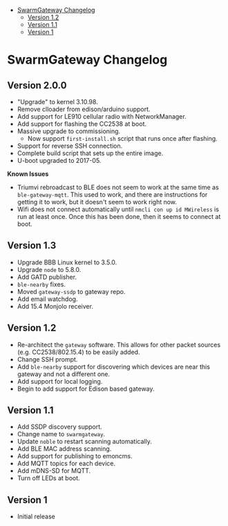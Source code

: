 <!-- START doctoc generated TOC please keep comment here to allow auto update -->
<!-- DON'T EDIT THIS SECTION, INSTEAD RE-RUN doctoc TO UPDATE -->


- [SwarmGateway Changelog](#swarmgateway-changelog)
  - [Version 1.2](#version-12)
  - [Version 1.1](#version-11)
  - [Version 1](#version-1)

<!-- END doctoc generated TOC please keep comment here to allow auto update -->

SwarmGateway Changelog
======================

Version 2.0.0
------------

- "Upgrade" to kernel 3.10.98.
- Remove clloader from edison/arduino support.
- Add support for LE910 cellular radio with NetworkManager.
- Add support for flashing the CC2538 at boot.
- Massive upgrade to commissioning.
  - Now support `first-install.sh` script that runs once after flashing.
- Support for reverse SSH connection.
- Complete build script that sets up the entire image.
- U-boot upgraded to 2017-05.

**Known Issues**
- Triumvi rebroadcast to BLE does not seem to work at the same time as
`ble-gateway-mqtt`. This used to work, and there are instructions for
getting it to work, but it doesn't seem to work right now.
- Wifi does not connect automatically until `nmcli con up id MWireless`
is run at least once. Once this has been done, then it seems to connect
at boot.

Version 1.3
-----------

- Upgrade BBB Linux kernel to 3.5.0.
- Upgrade `node` to 5.8.0.
- Add GATD publisher.
- `ble-nearby` fixes.
- Moved `gateway-ssdp` to gateway repo.
- Add email watchdog.
- Add 15.4 Monjolo receiver.

Version 1.2
-----------

- Re-architect the `gateway` software. This allows for other packet sources
(e.g. CC2538/802.15.4) to be easily added.
- Change SSH prompt.
- Add `ble-nearby` support for discovering which devices are near
this gateway and not a different one.
- Add support for local logging.
- Begin to add support for Edison based gateway.

Version 1.1
-----------

- Add SSDP discovery support.
- Change name to `swarmgateway`.
- Update `noble` to restart scanning automatically.
- Add BLE MAC address scanning.
- Add support for publishing to emoncms.
- Add MQTT topics for each device.
- Add mDNS-SD for MQTT.
- Turn off LEDs at boot.


Version 1
---------

- Initial release
